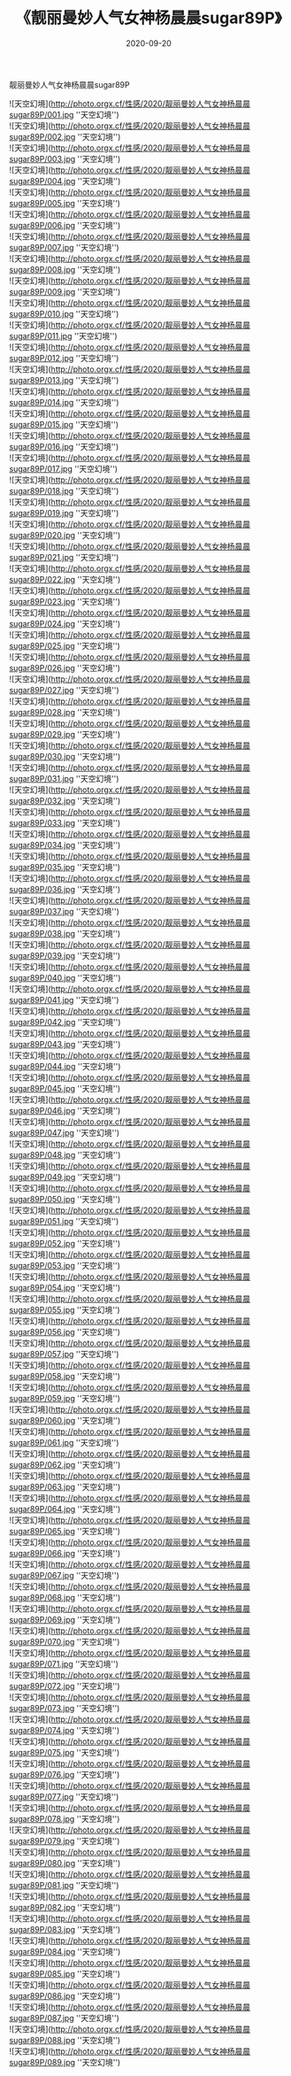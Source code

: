 ﻿---
layout: post
title:  《靓丽曼妙人气女神杨晨晨sugar89P》
date:   2020-09-20
img: http://photo.orgx.cf/性感/2020/靓丽曼妙人气女神杨晨晨sugar89P/000.jpg
tags: [美女, 性感, 泳衣]
---

靓丽曼妙人气女神杨晨晨sugar89P



![天空幻境](http://photo.orgx.cf/性感/2020/靓丽曼妙人气女神杨晨晨sugar89P/001.jpg ''天空幻境'') <br>
![天空幻境](http://photo.orgx.cf/性感/2020/靓丽曼妙人气女神杨晨晨sugar89P/002.jpg ''天空幻境'') <br>
![天空幻境](http://photo.orgx.cf/性感/2020/靓丽曼妙人气女神杨晨晨sugar89P/003.jpg ''天空幻境'') <br>
![天空幻境](http://photo.orgx.cf/性感/2020/靓丽曼妙人气女神杨晨晨sugar89P/004.jpg ''天空幻境'') <br>
![天空幻境](http://photo.orgx.cf/性感/2020/靓丽曼妙人气女神杨晨晨sugar89P/005.jpg ''天空幻境'') <br>
![天空幻境](http://photo.orgx.cf/性感/2020/靓丽曼妙人气女神杨晨晨sugar89P/006.jpg ''天空幻境'') <br>
![天空幻境](http://photo.orgx.cf/性感/2020/靓丽曼妙人气女神杨晨晨sugar89P/007.jpg ''天空幻境'') <br>
![天空幻境](http://photo.orgx.cf/性感/2020/靓丽曼妙人气女神杨晨晨sugar89P/008.jpg ''天空幻境'') <br>
![天空幻境](http://photo.orgx.cf/性感/2020/靓丽曼妙人气女神杨晨晨sugar89P/009.jpg ''天空幻境'') <br>
![天空幻境](http://photo.orgx.cf/性感/2020/靓丽曼妙人气女神杨晨晨sugar89P/010.jpg ''天空幻境'') <br>
![天空幻境](http://photo.orgx.cf/性感/2020/靓丽曼妙人气女神杨晨晨sugar89P/011.jpg ''天空幻境'') <br>
![天空幻境](http://photo.orgx.cf/性感/2020/靓丽曼妙人气女神杨晨晨sugar89P/012.jpg ''天空幻境'') <br>
![天空幻境](http://photo.orgx.cf/性感/2020/靓丽曼妙人气女神杨晨晨sugar89P/013.jpg ''天空幻境'') <br>
![天空幻境](http://photo.orgx.cf/性感/2020/靓丽曼妙人气女神杨晨晨sugar89P/014.jpg ''天空幻境'') <br>
![天空幻境](http://photo.orgx.cf/性感/2020/靓丽曼妙人气女神杨晨晨sugar89P/015.jpg ''天空幻境'') <br>
![天空幻境](http://photo.orgx.cf/性感/2020/靓丽曼妙人气女神杨晨晨sugar89P/016.jpg ''天空幻境'') <br>
![天空幻境](http://photo.orgx.cf/性感/2020/靓丽曼妙人气女神杨晨晨sugar89P/017.jpg ''天空幻境'') <br>
![天空幻境](http://photo.orgx.cf/性感/2020/靓丽曼妙人气女神杨晨晨sugar89P/018.jpg ''天空幻境'') <br>
![天空幻境](http://photo.orgx.cf/性感/2020/靓丽曼妙人气女神杨晨晨sugar89P/019.jpg ''天空幻境'') <br>
![天空幻境](http://photo.orgx.cf/性感/2020/靓丽曼妙人气女神杨晨晨sugar89P/020.jpg ''天空幻境'') <br>
![天空幻境](http://photo.orgx.cf/性感/2020/靓丽曼妙人气女神杨晨晨sugar89P/021.jpg ''天空幻境'') <br>
![天空幻境](http://photo.orgx.cf/性感/2020/靓丽曼妙人气女神杨晨晨sugar89P/022.jpg ''天空幻境'') <br>
![天空幻境](http://photo.orgx.cf/性感/2020/靓丽曼妙人气女神杨晨晨sugar89P/023.jpg ''天空幻境'') <br>
![天空幻境](http://photo.orgx.cf/性感/2020/靓丽曼妙人气女神杨晨晨sugar89P/024.jpg ''天空幻境'') <br>
![天空幻境](http://photo.orgx.cf/性感/2020/靓丽曼妙人气女神杨晨晨sugar89P/025.jpg ''天空幻境'') <br>
![天空幻境](http://photo.orgx.cf/性感/2020/靓丽曼妙人气女神杨晨晨sugar89P/026.jpg ''天空幻境'') <br>
![天空幻境](http://photo.orgx.cf/性感/2020/靓丽曼妙人气女神杨晨晨sugar89P/027.jpg ''天空幻境'') <br>
![天空幻境](http://photo.orgx.cf/性感/2020/靓丽曼妙人气女神杨晨晨sugar89P/028.jpg ''天空幻境'') <br>
![天空幻境](http://photo.orgx.cf/性感/2020/靓丽曼妙人气女神杨晨晨sugar89P/029.jpg ''天空幻境'') <br>
![天空幻境](http://photo.orgx.cf/性感/2020/靓丽曼妙人气女神杨晨晨sugar89P/030.jpg ''天空幻境'') <br>
![天空幻境](http://photo.orgx.cf/性感/2020/靓丽曼妙人气女神杨晨晨sugar89P/031.jpg ''天空幻境'') <br>
![天空幻境](http://photo.orgx.cf/性感/2020/靓丽曼妙人气女神杨晨晨sugar89P/032.jpg ''天空幻境'') <br>
![天空幻境](http://photo.orgx.cf/性感/2020/靓丽曼妙人气女神杨晨晨sugar89P/033.jpg ''天空幻境'') <br>
![天空幻境](http://photo.orgx.cf/性感/2020/靓丽曼妙人气女神杨晨晨sugar89P/034.jpg ''天空幻境'') <br>
![天空幻境](http://photo.orgx.cf/性感/2020/靓丽曼妙人气女神杨晨晨sugar89P/035.jpg ''天空幻境'') <br>
![天空幻境](http://photo.orgx.cf/性感/2020/靓丽曼妙人气女神杨晨晨sugar89P/036.jpg ''天空幻境'') <br>
![天空幻境](http://photo.orgx.cf/性感/2020/靓丽曼妙人气女神杨晨晨sugar89P/037.jpg ''天空幻境'') <br>
![天空幻境](http://photo.orgx.cf/性感/2020/靓丽曼妙人气女神杨晨晨sugar89P/038.jpg ''天空幻境'') <br>
![天空幻境](http://photo.orgx.cf/性感/2020/靓丽曼妙人气女神杨晨晨sugar89P/039.jpg ''天空幻境'') <br>
![天空幻境](http://photo.orgx.cf/性感/2020/靓丽曼妙人气女神杨晨晨sugar89P/040.jpg ''天空幻境'') <br>
![天空幻境](http://photo.orgx.cf/性感/2020/靓丽曼妙人气女神杨晨晨sugar89P/041.jpg ''天空幻境'') <br>
![天空幻境](http://photo.orgx.cf/性感/2020/靓丽曼妙人气女神杨晨晨sugar89P/042.jpg ''天空幻境'') <br>
![天空幻境](http://photo.orgx.cf/性感/2020/靓丽曼妙人气女神杨晨晨sugar89P/043.jpg ''天空幻境'') <br>
![天空幻境](http://photo.orgx.cf/性感/2020/靓丽曼妙人气女神杨晨晨sugar89P/044.jpg ''天空幻境'') <br>
![天空幻境](http://photo.orgx.cf/性感/2020/靓丽曼妙人气女神杨晨晨sugar89P/045.jpg ''天空幻境'') <br>
![天空幻境](http://photo.orgx.cf/性感/2020/靓丽曼妙人气女神杨晨晨sugar89P/046.jpg ''天空幻境'') <br>
![天空幻境](http://photo.orgx.cf/性感/2020/靓丽曼妙人气女神杨晨晨sugar89P/047.jpg ''天空幻境'') <br>
![天空幻境](http://photo.orgx.cf/性感/2020/靓丽曼妙人气女神杨晨晨sugar89P/048.jpg ''天空幻境'') <br>
![天空幻境](http://photo.orgx.cf/性感/2020/靓丽曼妙人气女神杨晨晨sugar89P/049.jpg ''天空幻境'') <br>
![天空幻境](http://photo.orgx.cf/性感/2020/靓丽曼妙人气女神杨晨晨sugar89P/050.jpg ''天空幻境'') <br>
![天空幻境](http://photo.orgx.cf/性感/2020/靓丽曼妙人气女神杨晨晨sugar89P/051.jpg ''天空幻境'') <br>
![天空幻境](http://photo.orgx.cf/性感/2020/靓丽曼妙人气女神杨晨晨sugar89P/052.jpg ''天空幻境'') <br>
![天空幻境](http://photo.orgx.cf/性感/2020/靓丽曼妙人气女神杨晨晨sugar89P/053.jpg ''天空幻境'') <br>
![天空幻境](http://photo.orgx.cf/性感/2020/靓丽曼妙人气女神杨晨晨sugar89P/054.jpg ''天空幻境'') <br>
![天空幻境](http://photo.orgx.cf/性感/2020/靓丽曼妙人气女神杨晨晨sugar89P/055.jpg ''天空幻境'') <br>
![天空幻境](http://photo.orgx.cf/性感/2020/靓丽曼妙人气女神杨晨晨sugar89P/056.jpg ''天空幻境'') <br>
![天空幻境](http://photo.orgx.cf/性感/2020/靓丽曼妙人气女神杨晨晨sugar89P/057.jpg ''天空幻境'') <br>
![天空幻境](http://photo.orgx.cf/性感/2020/靓丽曼妙人气女神杨晨晨sugar89P/058.jpg ''天空幻境'') <br>
![天空幻境](http://photo.orgx.cf/性感/2020/靓丽曼妙人气女神杨晨晨sugar89P/059.jpg ''天空幻境'') <br>
![天空幻境](http://photo.orgx.cf/性感/2020/靓丽曼妙人气女神杨晨晨sugar89P/060.jpg ''天空幻境'') <br>
![天空幻境](http://photo.orgx.cf/性感/2020/靓丽曼妙人气女神杨晨晨sugar89P/061.jpg ''天空幻境'') <br>
![天空幻境](http://photo.orgx.cf/性感/2020/靓丽曼妙人气女神杨晨晨sugar89P/062.jpg ''天空幻境'') <br>
![天空幻境](http://photo.orgx.cf/性感/2020/靓丽曼妙人气女神杨晨晨sugar89P/063.jpg ''天空幻境'') <br>
![天空幻境](http://photo.orgx.cf/性感/2020/靓丽曼妙人气女神杨晨晨sugar89P/064.jpg ''天空幻境'') <br>
![天空幻境](http://photo.orgx.cf/性感/2020/靓丽曼妙人气女神杨晨晨sugar89P/065.jpg ''天空幻境'') <br>
![天空幻境](http://photo.orgx.cf/性感/2020/靓丽曼妙人气女神杨晨晨sugar89P/066.jpg ''天空幻境'') <br>
![天空幻境](http://photo.orgx.cf/性感/2020/靓丽曼妙人气女神杨晨晨sugar89P/067.jpg ''天空幻境'') <br>
![天空幻境](http://photo.orgx.cf/性感/2020/靓丽曼妙人气女神杨晨晨sugar89P/068.jpg ''天空幻境'') <br>
![天空幻境](http://photo.orgx.cf/性感/2020/靓丽曼妙人气女神杨晨晨sugar89P/069.jpg ''天空幻境'') <br>
![天空幻境](http://photo.orgx.cf/性感/2020/靓丽曼妙人气女神杨晨晨sugar89P/070.jpg ''天空幻境'') <br>
![天空幻境](http://photo.orgx.cf/性感/2020/靓丽曼妙人气女神杨晨晨sugar89P/071.jpg ''天空幻境'') <br>
![天空幻境](http://photo.orgx.cf/性感/2020/靓丽曼妙人气女神杨晨晨sugar89P/072.jpg ''天空幻境'') <br>
![天空幻境](http://photo.orgx.cf/性感/2020/靓丽曼妙人气女神杨晨晨sugar89P/073.jpg ''天空幻境'') <br>
![天空幻境](http://photo.orgx.cf/性感/2020/靓丽曼妙人气女神杨晨晨sugar89P/074.jpg ''天空幻境'') <br>
![天空幻境](http://photo.orgx.cf/性感/2020/靓丽曼妙人气女神杨晨晨sugar89P/075.jpg ''天空幻境'') <br>
![天空幻境](http://photo.orgx.cf/性感/2020/靓丽曼妙人气女神杨晨晨sugar89P/076.jpg ''天空幻境'') <br>
![天空幻境](http://photo.orgx.cf/性感/2020/靓丽曼妙人气女神杨晨晨sugar89P/077.jpg ''天空幻境'') <br>
![天空幻境](http://photo.orgx.cf/性感/2020/靓丽曼妙人气女神杨晨晨sugar89P/078.jpg ''天空幻境'') <br>
![天空幻境](http://photo.orgx.cf/性感/2020/靓丽曼妙人气女神杨晨晨sugar89P/079.jpg ''天空幻境'') <br>
![天空幻境](http://photo.orgx.cf/性感/2020/靓丽曼妙人气女神杨晨晨sugar89P/080.jpg ''天空幻境'') <br>
![天空幻境](http://photo.orgx.cf/性感/2020/靓丽曼妙人气女神杨晨晨sugar89P/081.jpg ''天空幻境'') <br>
![天空幻境](http://photo.orgx.cf/性感/2020/靓丽曼妙人气女神杨晨晨sugar89P/082.jpg ''天空幻境'') <br>
![天空幻境](http://photo.orgx.cf/性感/2020/靓丽曼妙人气女神杨晨晨sugar89P/083.jpg ''天空幻境'') <br>
![天空幻境](http://photo.orgx.cf/性感/2020/靓丽曼妙人气女神杨晨晨sugar89P/084.jpg ''天空幻境'') <br>
![天空幻境](http://photo.orgx.cf/性感/2020/靓丽曼妙人气女神杨晨晨sugar89P/085.jpg ''天空幻境'') <br>
![天空幻境](http://photo.orgx.cf/性感/2020/靓丽曼妙人气女神杨晨晨sugar89P/086.jpg ''天空幻境'') <br>
![天空幻境](http://photo.orgx.cf/性感/2020/靓丽曼妙人气女神杨晨晨sugar89P/087.jpg ''天空幻境'') <br>
![天空幻境](http://photo.orgx.cf/性感/2020/靓丽曼妙人气女神杨晨晨sugar89P/088.jpg ''天空幻境'') <br>
![天空幻境](http://photo.orgx.cf/性感/2020/靓丽曼妙人气女神杨晨晨sugar89P/089.jpg ''天空幻境'') <br>